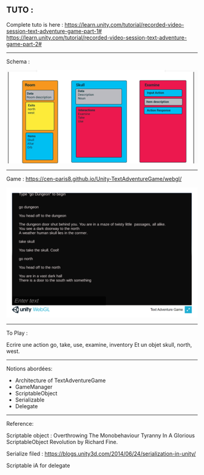 ## TUTO :

Complete tuto is here :
https://learn.unity.com/tutorial/recorded-video-session-text-adventure-game-part-1#
https://learn.unity.com/tutorial/recorded-video-session-text-adventure-game-part-2#

***
Schema :

![GitHub Logo](https://github.com/cen-paris8/Unity-TextAdventureGame/blob/master/RM/schema.PNG)

***
Game :
https://cen-paris8.github.io/Unity-TextAdventureGame/webgl/

![GitHub Logo](https://github.com/cen-paris8/Unity-TextAdventureGame/blob/master/RM/game.PNG)

***
To Play :  

Ecrire une action go, take, use, examine, inventory
Et un objet skull, north, west. 
	
***

Notions abordées:
* Architecture of TextAdventureGame
* GameManager
* ScriptableObject 
* Serializable 
* Delegate

***

Reference:

Scriptable object :
Overthrowing The Monobehaviour Tyranny In A Glorious ScriptableObject Revolution by Richard Fine.

Serialize filed :
https://blogs.unity3d.com/2014/06/24/serialization-in-unity/

Scriptable iA for delegate
